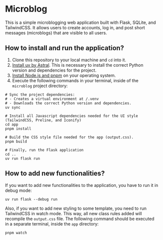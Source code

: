 # Microblog

This is a simple microblogging web application built with Flask, SQLite, and TailwindCSS. It allows users to create accounts, log in, and post short messages (microblogs) that are visible to all users.

## How to install and run the application?

1. Clone this repository to your local machine and `cd` into it.
2. [Install uv by Astral](https://docs.astral.sh/uv/). This is necessary to install the correct Python version and dependencies for the project.
3. [Install Node.js and pnpm](https://nodejs.org/en/download) on your operating system.
4. Execute the following commands in your terminal, inside of the `microblog` project directory:

```shell
# Sync the project dependencies:
# - Creates a virtual environment at /.venv
# - Downloads the correct Python version and dependencies.
uv sync

# Install all Javascript dependencies needed for the UI style (TailwindCSS, Preline, and Iconify)
cd app
pnpm install

# Build the CSS style file needed for the app (output.css).
pnpm build

# Finally, run the Flask application
cd ..
uv run flask run
```

## How to add new functionalities?

If you want to add new functionalities to the application, you have to run it in debug mode:

```shell
uv run flask --debug run
```

Also, if you want to add new styling to some template, you need to run TailwindCSS in watch mode. This way, all new class rules added will recompile the `output.css` file. The following command should be executed in a separate terminal, inside the `app` directory:

```shell
pnpm watch
```
